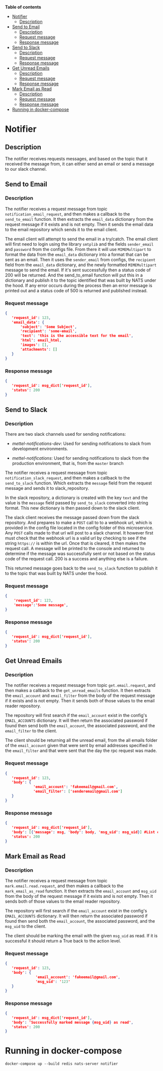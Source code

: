 **Table of contents**

- [Notifier](#notifier)
  - [Description](#notifier-description)
- [Send to Email](#send-to-email)
  - [Description](#send-to-email_description)
  - [Request message](#send-to-email_request_message)
  - [Response message](#send-to-email_response_message)
- [Send to Slack](#send-to-slack)
  - [Description](#send-to-slack_description)
  - [Request message](#send-to-slack_request_message)
  - [Response message](#send-to-slack_response_message)
- [Get Unread Emails](#get-unread-emails)
  - [Description](#get-unread-emails_description)
  - [Request message](#get-unread-emails_request_message)
  - [Response message](#get-unread-emails_response_message)
- [Mark Email as Read](#mark-email-as-read)
  - [Description](#mark-email-as-read_description)
  - [Request message](#mark-email-as-read_request_message)
  - [Response message](#mark-email-as-read_response_message)  
- [Running in docker-compose](#running-in-docker-compose)

# Notifier

## Description <a name="notifier-description"></a>

The notifier receives requests messages, and based on the topic that it received the message from, it can either send an email
or send a message to our slack channel.

## Send to Email

### Description <a name="send-to-email_description"></a>

The notifier receives a request message from topic `notification_email_request`, and then makes a callback to the 
`send_to_email` function. It then extracts the `email_data` dictionary from the request message if it exists and is not empty.
Then it sends the email data to the email repository which sends it to the email client.

The email client will attempt to send the email in a try/catch. The email client will first need to login using 
the library `smtplib` and the fields `sender_email` and `password` from the configs file. From there it will use
`MIMEMultipart` to format the data from the `email_data` dictionary into a format that can be sent as an email. Then
it uses the `sender_email` from configs, the `recipient` field from the `email_data` dictionary, and the newly formatted
`MIMEMultipart` message to send the email. If it's sent successfully then a status code of 200 will be returned. And
the send_to_email function will put this in a dictionary and publish it to the topic identified that was built by NATS under
the hood. If any error occurs during the process then an error message is printed out and a status code of
500 is returned and published instead. 

### Request message <a name="send-to-email_request_message"></a>

 ```json
{
    'request_id': 123,
    'email_data': {
        'subject': 'Some Subject',
        'recipient': 'some-email',
        'text': 'this is the accessible text for the email',
        'html': email_html,
        'images': [],
        'attachments': []
    }
}
```

### Response message <a name="send-to-email_response_message"></a>

```json
{
   'request_id': msg_dict['request_id'], 
   'status': 200
}
```

## Send to Slack

### Description <a name="send-to-slack_description"></a>

There are two slack channels used for sending notifications:

- *mettel-notifications-dev*: Used for sending notifications to slack from development environments.

- *mettel-notifications*: Used for sending notifications to slack from the production environment, that is, from the `master` branch

The notifier receives a request message from topic `notification_slack_request`, and then makes a callback to the 
`send_to_slack` function. Which extracts the `message` field from the request message and sends it to slack_repository. 

In the slack repository, a dictionary is created with the key `text` and the value is the `message` field passed by 
`send_to_slack` converted into string format. This new dictionary is then passed down to the slack client. 

The slack client receives the message passed down from the slack repository. And prepares to make a `POST` call to 
to a webhook url, which is provided in the config file located in the config folder of this 
microservice. Any `POST` calls made to that url will post to a slack channel. It however
first must check that the webhook url is a valid url by checking to see if the string 
`https://` is within the url.  Once that is cleared, it then makes the request call. A message will be 
printed to the console and returned to determine if the message was successfully sent or not based on the status
code of the request call. 200 is a success and anything else is a failure.

This returned message goes back to the `send_to_slack` function to publish it to the topic that was built by NATS under
the hood.

### Request message <a name="send-to-slack_request_message"></a>

```json
{
    'request_id': 123,
    'message':'Some message',
}
```

### Response message <a name="send-to-slack_response_message"></a>

```json
{
   'request_id': msg_dict['request_id'], 
   'status': 200
}
```

## Get Unread Emails

### Description <a name="get-unread-emails_description"></a>
The notifier receives a request message from topic `get.email.request`, and then makes a callback to the 
`get_unread_emails` function. It then extracts the `email_account` and `email_filter` from the body of the request message if it exists and is not empty.
Then it sends both of those values to the email reader repository. 

The repository will first search if the `email_account` exist in the config's `EMAIL_ACCOUNTS` dictionary. It will then 
return the associated password if found then send both the `email_account`, the associated password, and the `email_filter` to the client.

The client should be returning all the unread email, from the all emails folder of the `email_account` given that were sent
by email addresses specified in the `email_filter` and that were sent that the day the rpc request was made.


### Request message <a name="get-unread-emails_request_message"></a>

 ```json
{
    'request_id': 123,
    'body': {
              'email_account': 'fakeemail@gmail.com',
              'email_filter': ['senderemail@gmail.com']
    }
}
```

### Response message <a name="gget-unread-emails_response_message"></a>

```json
{
   'request_id': msg_dict['request_id'], 
   'body': [{'message': msg, 'body': body, 'msg_uid': msg_uid}] #List of unread emails
   'status': 200
}
```

## Mark Email as Read

### Description <a name="mark-email-as-read_description"></a>
The notifier receives a request message from topic `mark.email.read.request`, and then makes a callback to the 
`mark_email_as_read` function. It then extracts the `email_account` and `msg_uid` from the body of the request message if it exists and is not empty.
Then it sends both of those values to the email reader repository. 

The repository will first search if the `email_account` exist in the config's `EMAIL_ACCOUNTS` dictionary. It will then 
return the associated password if found then send both the `email_account`, the associated password, and the `msg_uid` to the client.

The client should be marking the email with the given `msg_uid` as read. If it is successful it should return a True back
to the action level.

### Request message <a name="mark-email-as-read_request_message"></a>

 ```json
{
    'request_id': 123,
    'body': {
               'email_account': 'fakeemail@gmail.com',
               'msg_uid': '123'
    }
}
```

### Response message <a name="mark-email-as-read_response_message"></a>
```json
{
   'request_id': msg_dict['request_id'], 
   'body': 'Successfully marked message {msg_uid} as read',
   'status': 200
}
```

# Running in docker-compose

`docker-compose up --build redis nats-server notifier`
